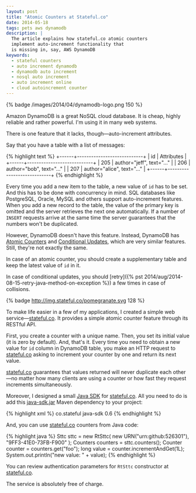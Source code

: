 ```yaml
---
layout: post
title: "Atomic Counters at Stateful.co"
date: 2014-05-18
tags: pets aws dynamodb
description: |
  The article explains how stateful.co atomic counters
  implement auto-increment functionality that
  is missing in, say, AWS DynamoDB
keywords:
  - stateful counters
  - auto increment dynamodb
  - dynamodb auto increment
  - nosql auto increment
  - auto increment online
  - cloud autoincrement counter
---
```


{% badge /images/2014/04/dynamodb-logo.png 150 %}

Amazon DynamoDB is a great NoSQL cloud database. It is cheap,
highly reliable and rather powerful. I'm using it in many web systems.

There is one feature that it lacks, though&mdash;auto-increment attributes.

Say that you have a table with a list of messages:

{% highlight text %}
+------+----------------------------+
| id   | Attributes                 |
+------+----------------------------+
| 205  | author="jeff", text="..."  |
| 206  | author="bob", text="..."   |
| 207  | author="alice", text="..." |
+------+----------------------------+
{% endhighlight %}

Every time you add a new item to the table, a new value
of `id` has to be set. And this has to be done with concurrency in mind.
SQL databases like PostgreSQL, Oracle, MySQL and others support
auto-increment features. When you add a new record to the table,
the value of the primary key is omitted and the server retrieves
the next one automatically. If a number of `INSERT` requests
arrive at the same time the server guarantees that the numbers won't be duplicated.

However, DynamoDB doesn't have this feature. Instead,
DynamoDB has [Atomic Counters](http://docs.aws.amazon.com/amazondynamodb/latest/developerguide/WorkingWithItems.html#WorkingWithItems.AtomicCounters)
and [Conditional Updates](http://docs.aws.amazon.com/amazondynamodb/latest/developerguide/WorkingWithItems.html#WorkingWithItems.ConditionalUpdate),
which are very similar features. Still, they're not exactly the same.

In case of an atomic counter, you should create a supplementary
table and keep the latest value of `id` in it.

In case of conditional updates, you should
[retry]({% pst 2014/aug/2014-08-15-retry-java-method-on-exception %})
a few times in case of collisions.

{% badge http://img.stateful.co/pomegranate.svg 128 %}

To make life easier in a few of my applications, I created a simple web
service&mdash;[stateful.co](http://www.stateful.co).
It provides a simple atomic counter feature through its RESTful API.

<!--more-->

First, you create a counter with a unique name. Then,
you set its initial value (it is zero by default). And, that's it.
Every time you need to obtain a new value for `id` column in
DynamoDB table, you make an HTTP request to [stateful.co](http://www.stateful.co)
asking to
increment your counter by one and return its next value.

[stateful.co](http://www.stateful.co) guarantees that values
returned will never duplicate each other&mdash;no matter how many
clients are using a counter or how fast they request increments simultaneously.

Moreover, I designed a small [Java SDK](https://github.com/sttc/java-sdk)
for [stateful.co](http://www.stateful.co). All you need to do is add
this [java-sdk.jar](http://repo1.maven.org/maven2/co/stateful/java-sdk/)
Maven dependency to your project:

{% highlight xml %}
<dependency>
  <groupId>co.stateful</groupId>
  <artifactId>java-sdk</artifactId>
  <version>0.6</version>
</dependency>
{% endhighlight %}

And, you can use [stateful.co](http://www.stateful.co) counters from Java code:

{% highlight java %}
Sttc sttc = new RtSttc(
  new URN("urn:github:526301"),
  "9FF3-41E0-73FB-F900"
);
Counters counters = sttc.counters();
Counter counter = counters.get("foo");
long value = counter.incrementAndGet(1L);
System.out.println("new value: " + value);
{% endhighlight %}

You can review authentication parameters for `RtSttc`
constructor at [stateful.co](http://www.stateful.co).

The service is absolutely free of charge.
